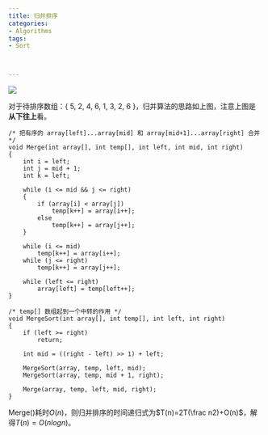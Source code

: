 ```yaml
---
title: 归并排序
categories:
- Algorithms
tags:
- Sort



---
```










![](https://61mon.com/images/illustrations/Sort/9.png)

对于待排序数组：{ 5, 2, 4, 6, 1, 3, 2, 6 }，归并算法的思路如上图，注意上图是**从下往上**看。

    /* 把有序的 array[left]...array[mid] 和 array[mid+1]...array[right] 合并 */
    void Merge(int array[], int temp[], int left, int mid, int right)
    {
        int i = left;
        int j = mid + 1;
        int k = left;
      
        while (i <= mid && j <= right)
        {
            if (array[i] < array[j])
                temp[k++] = array[i++];
            else
                temp[k++] = array[j++];
        }
    
        while (i <= mid)
            temp[k++] = array[i++];
        while (j <= right)
            temp[k++] = array[j++];
    
        while (left <= right)
            array[left] = temp[left++];
    }
    
    /* temp[] 数组起到一个中转的作用 */
    void MergeSort(int array[], int temp[], int left, int right)
    {
        if (left >= right)
            return;
      
        int mid = ((right - left) >> 1) + left;
      
        MergeSort(array, temp, left, mid);
        MergeSort(array, temp, mid + 1, right);
      
        Merge(array, temp, left, mid, right);
    }

Merge()耗时$O(n)$，则归并排序的时间递归式为$T(n)=2T(\frac n2)+O(n)$，解得$T(n)=O(nlogn)$。

  




